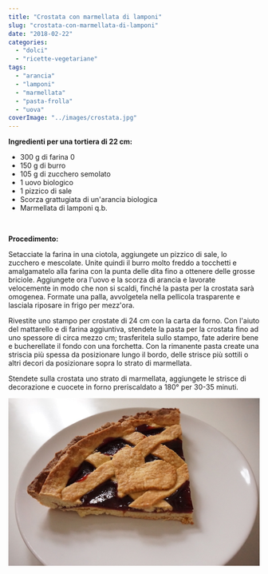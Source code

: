 ```yaml
---
title: "Crostata con marmellata di lamponi"
slug: "crostata-con-marmellata-di-lamponi"
date: "2018-02-22"
categories: 
  - "dolci"
  - "ricette-vegetariane"
tags: 
  - "arancia"
  - "lamponi"
  - "marmellata"
  - "pasta-frolla"
  - "uova"
coverImage: "../images/crostata.jpg"
---
```


**Ingredienti per una tortiera di 22 cm:**

- 300 g di farina 0
- 150 g di burro
- 105 g di zucchero semolato
- 1 uovo biologico
- 1 pizzico di sale
- Scorza grattugiata di un'arancia biologica
- Marmellata di lamponi q.b.

 

**Procedimento:**

Setacciate la farina in una ciotola, aggiungete un pizzico di sale, lo zucchero e mescolate. Unite quindi il burro molto freddo a tocchetti e amalgamatelo alla farina con la punta delle dita fino a ottenere delle grosse briciole. Aggiungete ora l'uovo e la scorza di arancia e lavorate velocemente in modo che non si scaldi, finché la pasta per la crostata sarà omogenea. Formate una palla, avvolgetela nella pellicola trasparente e lasciala riposare in frigo per mezz'ora.

Rivestite uno stampo per crostate di 24 cm con la carta da forno. Con l'aiuto del mattarello e di farina aggiuntiva, stendete la pasta per la crostata fino ad uno spessore di circa mezzo cm; trasferitela sullo stampo, fate aderire bene e bucherellate il fondo con una forchetta. Con la rimanente pasta create una striscia più spessa da posizionare lungo il bordo, delle strisce più sottili o altri decori da posizionare sopra lo strato di marmellata.

Stendete sulla crostata uno strato di marmellata, aggiungete le strisce di decorazione e cuocete in forno preriscaldato a 180° per 30-35 minuti.

![](../images/crostata1.jpg)

